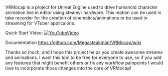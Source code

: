 VRMocap is a project for Unreal Engine used to drive humanoid character animation live in editor using steamvr hardware.  This motion can be used in take recorder for the creation of cinematics/animations or be used in streaming for VTuber applicaions.

Quick Start Video:
[![YouTubeVideo](https://i.imgur.com/OdwBANp.png)](https://youtu.be/w9ZhOewWkAQ)


Documentation
https://github.com/Megasteakman/VRMocap/wiki

Thanks so much, and I hope this project helps you create awesome streams and animations.  I want this tool to be free for everyone to use, so if you add any features that might benefit others or fix any workflow painpoints I would love to incorporate those changes into the core of VRMocap! 
